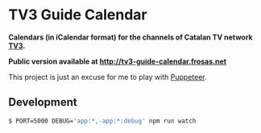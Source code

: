 # TV3 Guide Calendar

**Calendars (in iCalendar format) for the channels of Catalan TV network [TV3](http://www.ccma.cat/tv3/).**

**Public version available at http://tv3-guide-calendar.frosas.net**

This project is just an excuse for me to play with [Puppeteer](https://github.com/GoogleChrome/puppeteer).

## Development

```bash
$ PORT=5000 DEBUG='app:*,-app:*:debug' npm run watch
```